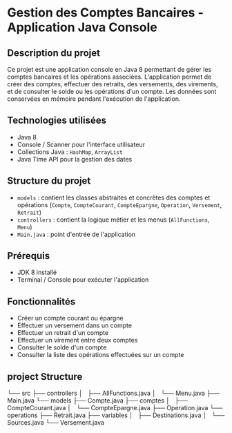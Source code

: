 # Gestion des Comptes Bancaires - Application Java Console

## Description du projet
Ce projet est une application console en Java 8 permettant de gérer les comptes bancaires et les opérations associées. L'application permet de créer des comptes, effectuer des retraits, des versements, des virements, et de consulter le solde ou les opérations d'un compte. Les données sont conservées en mémoire pendant l'exécution de l'application.

## Technologies utilisées
- Java 8
- Console / Scanner pour l'interface utilisateur
- Collections Java : `HashMap`, `ArrayList`
- Java Time API pour la gestion des dates

## Structure du projet
- `models` : contient les classes abstraites et concrètes des comptes et opérations (`Compte`, `CompteCourant`, `CompteEpargne`, `Operation`, `Versement`, `Retrait`)
- `controllers` : contient la logique métier et les menus (`AllFunctions`, `Menu`)
- `Main.java` : point d'entrée de l'application

## Prérequis
- JDK 8 installé
- Terminal / Console pour exécuter l'application

## Fonctionnalités
- Créer un compte courant ou épargne
- Effectuer un versement dans un compte
- Effectuer un retrait d'un compte
- Effectuer un virement entre deux comptes
- Consulter le solde d'un compte
- Consulter la liste des opérations effectuées sur un compte

## project Structure
└── src
    ├── controllers
    │   ├── AllFunctions.java
    │   └── Menu.java
    ├── Main.java
    └── models
        ├── Compte.java
        ├── comptes
        │   ├── CompteCourant.java
        │   └── CompteEpargne.java
        ├── Operation.java
        └── operations
            ├── Retrait.java
            ├── variables
            │   ├── Destinations.java
            │   └── Sources.java
            └── Versement.java

